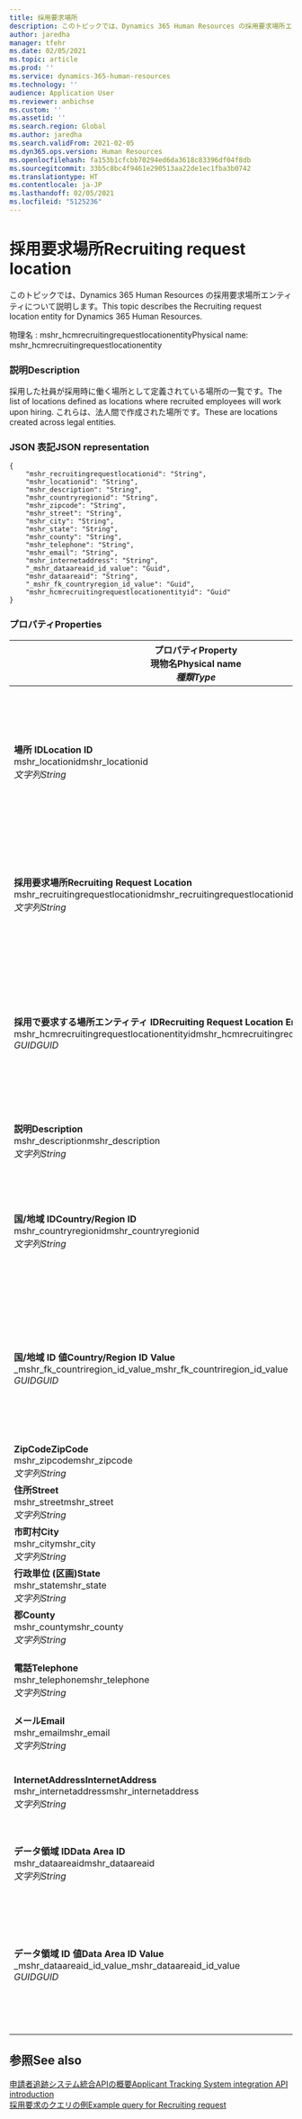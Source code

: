```yaml
---
title: 採用要求場所
description: このトピックでは、Dynamics 365 Human Resources の採用要求場所エンティティについて説明します。
author: jaredha
manager: tfehr
ms.date: 02/05/2021
ms.topic: article
ms.prod: ''
ms.service: dynamics-365-human-resources
ms.technology: ''
audience: Application User
ms.reviewer: anbichse
ms.custom: ''
ms.assetid: ''
ms.search.region: Global
ms.author: jaredha
ms.search.validFrom: 2021-02-05
ms.dyn365.ops.version: Human Resources
ms.openlocfilehash: fa153b1cfcbb70294ed6da3618c83396df04f8db
ms.sourcegitcommit: 33b5c8bc4f9461e290513aa22de1ec1fba3b0742
ms.translationtype: HT
ms.contentlocale: ja-JP
ms.lasthandoff: 02/05/2021
ms.locfileid: "5125236"
---
```

# <a name="recruiting-request-location"></a><span data-ttu-id="e61ec-103">採用要求場所</span><span class="sxs-lookup"><span data-stu-id="e61ec-103">Recruiting request location</span></span>

<span data-ttu-id="e61ec-104">このトピックでは、Dynamics 365 Human Resources の採用要求場所エンティティについて説明します。</span><span class="sxs-lookup"><span data-stu-id="e61ec-104">This topic describes the Recruiting request location entity for Dynamics 365 Human Resources.</span></span>

<span data-ttu-id="e61ec-105">物理名 : mshr_hcmrecruitingrequestlocationentity</span><span class="sxs-lookup"><span data-stu-id="e61ec-105">Physical name: mshr_hcmrecruitingrequestlocationentity</span></span>

### <a name="description"></a><span data-ttu-id="e61ec-106">説明</span><span class="sxs-lookup"><span data-stu-id="e61ec-106">Description</span></span>

<span data-ttu-id="e61ec-107">採用した社員が採用時に働く場所として定義されている場所の一覧です。</span><span class="sxs-lookup"><span data-stu-id="e61ec-107">The list of locations defined as locations where recruited employees will work upon hiring.</span></span> <span data-ttu-id="e61ec-108">これらは、法人間で作成された場所です。</span><span class="sxs-lookup"><span data-stu-id="e61ec-108">These are locations created across legal entities.</span></span>

### <a name="json-representation"></a><span data-ttu-id="e61ec-109">JSON 表記</span><span class="sxs-lookup"><span data-stu-id="e61ec-109">JSON representation</span></span>

```
{
    "mshr_recruitingrequestlocationid": "String",
    "mshr_locationid": "String",
    "mshr_description": "String",
    "mshr_countryregionid": "String",
    "mshr_zipcode": "String",
    "mshr_street": "String",
    "mshr_city": "String",
    "mshr_state": "String",
    "mshr_county": "String",
    "mshr_telephone": "String",
    "mshr_email": "String",
    "mshr_internetaddress": "String",
    "_mshr_dataareaid_id_value": "Guid",
    "mshr_dataareaid": "String",
    "_mshr_fk_countryregion_id_value": "Guid",
    "mshr_hcmrecruitingrequestlocationentityid": "Guid"
}
```

### <a name="properties"></a><span data-ttu-id="e61ec-110">プロパティ</span><span class="sxs-lookup"><span data-stu-id="e61ec-110">Properties</span></span>

| <span data-ttu-id="e61ec-111">プロパティ</span><span class="sxs-lookup"><span data-stu-id="e61ec-111">Property</span></span><br><span data-ttu-id="e61ec-112">**現物名**</span><span class="sxs-lookup"><span data-stu-id="e61ec-112">**Physical name**</span></span><br><span data-ttu-id="e61ec-113">**_種類_**</span><span class="sxs-lookup"><span data-stu-id="e61ec-113">**_Type_**</span></span> | <span data-ttu-id="e61ec-114">使用</span><span class="sxs-lookup"><span data-stu-id="e61ec-114">Use</span></span> | <span data-ttu-id="e61ec-115">説明</span><span class="sxs-lookup"><span data-stu-id="e61ec-115">Description</span></span> |
| --- | --- | --- |
| <span data-ttu-id="e61ec-116">**場所 ID**</span><span class="sxs-lookup"><span data-stu-id="e61ec-116">**Location ID**</span></span><br><span data-ttu-id="e61ec-117">mshr_locationid</span><span class="sxs-lookup"><span data-stu-id="e61ec-117">mshr_locationid</span></span><br><span data-ttu-id="e61ec-118">*文字列*</span><span class="sxs-lookup"><span data-stu-id="e61ec-118">*String*</span></span> | <span data-ttu-id="e61ec-119">1回書き込み</span><span class="sxs-lookup"><span data-stu-id="e61ec-119">Write-once</span></span><br><span data-ttu-id="e61ec-120">必須</span><span class="sxs-lookup"><span data-stu-id="e61ec-120">Required</span></span> | <span data-ttu-id="e61ec-121">システムが生成する、ユーザーが可読な、採用場所の一意識別子です。</span><span class="sxs-lookup"><span data-stu-id="e61ec-121">The system-generated, user-readable identifier for the recruiting location.</span></span> |
| <span data-ttu-id="e61ec-122">**採用要求場所**</span><span class="sxs-lookup"><span data-stu-id="e61ec-122">**Recruiting Request Location**</span></span><br><span data-ttu-id="e61ec-123">mshr_recruitingrequestlocationid</span><span class="sxs-lookup"><span data-stu-id="e61ec-123">mshr_recruitingrequestlocationid</span></span><br><span data-ttu-id="e61ec-124">*文字列*</span><span class="sxs-lookup"><span data-stu-id="e61ec-124">*String*</span></span> | <span data-ttu-id="e61ec-125">1回書き込み</span><span class="sxs-lookup"><span data-stu-id="e61ec-125">Write-once</span></span><br><span data-ttu-id="e61ec-126">必須</span><span class="sxs-lookup"><span data-stu-id="e61ec-126">Required</span></span> | <span data-ttu-id="e61ec-127">ユーザー定義の採用場所の一意識別子です。</span><span class="sxs-lookup"><span data-stu-id="e61ec-127">User-defined unique identifier for the recruiting location.</span></span> |
| <span data-ttu-id="e61ec-128">**採用で要求する場所エンティティ ID**</span><span class="sxs-lookup"><span data-stu-id="e61ec-128">**Recruiting Request Location Entity ID**</span></span><br><span data-ttu-id="e61ec-129">mshr_hcmrecruitingrequestlocationentityid</span><span class="sxs-lookup"><span data-stu-id="e61ec-129">mshr_hcmrecruitingrequestlocationentityid</span></span><br><span data-ttu-id="e61ec-130">*GUID*</span><span class="sxs-lookup"><span data-stu-id="e61ec-130">*GUID*</span></span> | <span data-ttu-id="e61ec-131">読み取り専用</span><span class="sxs-lookup"><span data-stu-id="e61ec-131">Read-only</span></span><br><span data-ttu-id="e61ec-132">必須</span><span class="sxs-lookup"><span data-stu-id="e61ec-132">Required</span></span> | <span data-ttu-id="e61ec-133">システムが生成した、採用で要求する場所レコードの一意識別子です。</span><span class="sxs-lookup"><span data-stu-id="e61ec-133">System-generated unique identifier for the recruiting request location record.</span></span> |
| <span data-ttu-id="e61ec-134">**説明**</span><span class="sxs-lookup"><span data-stu-id="e61ec-134">**Description**</span></span><br><span data-ttu-id="e61ec-135">mshr_description</span><span class="sxs-lookup"><span data-stu-id="e61ec-135">mshr_description</span></span><br><span data-ttu-id="e61ec-136">*文字列*</span><span class="sxs-lookup"><span data-stu-id="e61ec-136">*String*</span></span> | <span data-ttu-id="e61ec-137">読み取り/書き込み</span><span class="sxs-lookup"><span data-stu-id="e61ec-137">Read/write</span></span><br><span data-ttu-id="e61ec-138">必須</span><span class="sxs-lookup"><span data-stu-id="e61ec-138">Required</span></span> | <span data-ttu-id="e61ec-139">場所の説明です。</span><span class="sxs-lookup"><span data-stu-id="e61ec-139">Description of the location.</span></span> |
| <span data-ttu-id="e61ec-140">**国/地域 ID**</span><span class="sxs-lookup"><span data-stu-id="e61ec-140">**Country/Region ID**</span></span><br><span data-ttu-id="e61ec-141">mshr_countryregionid</span><span class="sxs-lookup"><span data-stu-id="e61ec-141">mshr_countryregionid</span></span><br><span data-ttu-id="e61ec-142">*文字列*</span><span class="sxs-lookup"><span data-stu-id="e61ec-142">*String*</span></span> | <span data-ttu-id="e61ec-143">読み取り専用</span><span class="sxs-lookup"><span data-stu-id="e61ec-143">Read-only</span></span><br><span data-ttu-id="e61ec-144">オプション</span><span class="sxs-lookup"><span data-stu-id="e61ec-144">Optional</span></span> | <span data-ttu-id="e61ec-145">候補者が市民権を有する国、または地域を指定します。</span><span class="sxs-lookup"><span data-stu-id="e61ec-145">Specifies the country or region where the candidate has citizenship.</span></span> |
| <span data-ttu-id="e61ec-146">**国/地域 ID 値**</span><span class="sxs-lookup"><span data-stu-id="e61ec-146">**Country/Region ID Value**</span></span><br><span data-ttu-id="e61ec-147">_mshr_fk_countriregion_id_value</span><span class="sxs-lookup"><span data-stu-id="e61ec-147">_mshr_fk_countriregion_id_value</span></span><br><span data-ttu-id="e61ec-148">*GUID*</span><span class="sxs-lookup"><span data-stu-id="e61ec-148">*GUID*</span></span> | <span data-ttu-id="e61ec-149">読み取り専用</span><span class="sxs-lookup"><span data-stu-id="e61ec-149">Read-only</span></span><br><span data-ttu-id="e61ec-150">オプション</span><span class="sxs-lookup"><span data-stu-id="e61ec-150">Optional</span></span><br><span data-ttu-id="e61ec-151">外部キー : mshr_logisticsaddresscountryregionentity の mshr_logisticaddresscountryregionentityid</span><span class="sxs-lookup"><span data-stu-id="e61ec-151">Foreign key: mshr_logisticaddresscountryregionentityid of mshr_logisticsaddresscountryregionentity</span></span> | <span data-ttu-id="e61ec-152">システムが生成する国/地域の住所の一意識別子です。</span><span class="sxs-lookup"><span data-stu-id="e61ec-152">System-generated unique identifier of the country/region of the address.</span></span> |
| <span data-ttu-id="e61ec-153">**ZipCode**</span><span class="sxs-lookup"><span data-stu-id="e61ec-153">**ZipCode**</span></span><br><span data-ttu-id="e61ec-154">mshr_zipcode</span><span class="sxs-lookup"><span data-stu-id="e61ec-154">mshr_zipcode</span></span><br><span data-ttu-id="e61ec-155">*文字列*</span><span class="sxs-lookup"><span data-stu-id="e61ec-155">*String*</span></span> | <span data-ttu-id="e61ec-156">読み取り専用</span><span class="sxs-lookup"><span data-stu-id="e61ec-156">Read-only</span></span><br><span data-ttu-id="e61ec-157">オプション</span><span class="sxs-lookup"><span data-stu-id="e61ec-157">Optional</span></span> | <span data-ttu-id="e61ec-158">郵便番号です。</span><span class="sxs-lookup"><span data-stu-id="e61ec-158">Zip/postal code.</span></span> |
| <span data-ttu-id="e61ec-159">**住所**</span><span class="sxs-lookup"><span data-stu-id="e61ec-159">**Street**</span></span><br><span data-ttu-id="e61ec-160">mshr_street</span><span class="sxs-lookup"><span data-stu-id="e61ec-160">mshr_street</span></span><br><span data-ttu-id="e61ec-161">*文字列*</span><span class="sxs-lookup"><span data-stu-id="e61ec-161">*String*</span></span> | <span data-ttu-id="e61ec-162">読み取り専用</span><span class="sxs-lookup"><span data-stu-id="e61ec-162">Read-only</span></span><br><span data-ttu-id="e61ec-163">オプション</span><span class="sxs-lookup"><span data-stu-id="e61ec-163">Optional</span></span> | <span data-ttu-id="e61ec-164">住所の番地です。</span><span class="sxs-lookup"><span data-stu-id="e61ec-164">Street address.</span></span> |
| <span data-ttu-id="e61ec-165">**市町村**</span><span class="sxs-lookup"><span data-stu-id="e61ec-165">**City**</span></span><br><span data-ttu-id="e61ec-166">mshr_city</span><span class="sxs-lookup"><span data-stu-id="e61ec-166">mshr_city</span></span><br><span data-ttu-id="e61ec-167">*文字列*</span><span class="sxs-lookup"><span data-stu-id="e61ec-167">*String*</span></span> | <span data-ttu-id="e61ec-168">読み取り専用</span><span class="sxs-lookup"><span data-stu-id="e61ec-168">Read-only</span></span><br><span data-ttu-id="e61ec-169">オプション</span><span class="sxs-lookup"><span data-stu-id="e61ec-169">Optional</span></span> | <span data-ttu-id="e61ec-170">市町村です。</span><span class="sxs-lookup"><span data-stu-id="e61ec-170">City.</span></span> |
| <span data-ttu-id="e61ec-171">**行政単位 (区画)**</span><span class="sxs-lookup"><span data-stu-id="e61ec-171">**State**</span></span><br><span data-ttu-id="e61ec-172">mshr_state</span><span class="sxs-lookup"><span data-stu-id="e61ec-172">mshr_state</span></span><br><span data-ttu-id="e61ec-173">*文字列*</span><span class="sxs-lookup"><span data-stu-id="e61ec-173">*String*</span></span> | <span data-ttu-id="e61ec-174">読み取り専用</span><span class="sxs-lookup"><span data-stu-id="e61ec-174">Read-only</span></span><br><span data-ttu-id="e61ec-175">オプション</span><span class="sxs-lookup"><span data-stu-id="e61ec-175">Optional</span></span> | <span data-ttu-id="e61ec-176">都道府県です。</span><span class="sxs-lookup"><span data-stu-id="e61ec-176">State or province.</span></span> |
| <span data-ttu-id="e61ec-177">**郡**</span><span class="sxs-lookup"><span data-stu-id="e61ec-177">**County**</span></span><br><span data-ttu-id="e61ec-178">mshr_county</span><span class="sxs-lookup"><span data-stu-id="e61ec-178">mshr_county</span></span><br><span data-ttu-id="e61ec-179">*文字列*</span><span class="sxs-lookup"><span data-stu-id="e61ec-179">*String*</span></span> | <span data-ttu-id="e61ec-180">読み取り専用</span><span class="sxs-lookup"><span data-stu-id="e61ec-180">Read-only</span></span><br><span data-ttu-id="e61ec-181">オプション</span><span class="sxs-lookup"><span data-stu-id="e61ec-181">Optional</span></span> | <span data-ttu-id="e61ec-182">郡です。</span><span class="sxs-lookup"><span data-stu-id="e61ec-182">County.</span></span> |
| <span data-ttu-id="e61ec-183">**電話**</span><span class="sxs-lookup"><span data-stu-id="e61ec-183">**Telephone**</span></span><br><span data-ttu-id="e61ec-184">mshr_telephone</span><span class="sxs-lookup"><span data-stu-id="e61ec-184">mshr_telephone</span></span><br><span data-ttu-id="e61ec-185">*文字列*</span><span class="sxs-lookup"><span data-stu-id="e61ec-185">*String*</span></span> | <span data-ttu-id="e61ec-186">読み取り/書き込み</span><span class="sxs-lookup"><span data-stu-id="e61ec-186">Read/write</span></span><br><span data-ttu-id="e61ec-187">オプション</span><span class="sxs-lookup"><span data-stu-id="e61ec-187">Optional</span></span> | <span data-ttu-id="e61ec-188">当該場所の電話番号です。</span><span class="sxs-lookup"><span data-stu-id="e61ec-188">Telephone number for the location.</span></span> |
| <span data-ttu-id="e61ec-189">**メール**</span><span class="sxs-lookup"><span data-stu-id="e61ec-189">**Email**</span></span><br><span data-ttu-id="e61ec-190">mshr_email</span><span class="sxs-lookup"><span data-stu-id="e61ec-190">mshr_email</span></span><br><span data-ttu-id="e61ec-191">*文字列*</span><span class="sxs-lookup"><span data-stu-id="e61ec-191">*String*</span></span> | <span data-ttu-id="e61ec-192">読み取り/書き込み</span><span class="sxs-lookup"><span data-stu-id="e61ec-192">Read/write</span></span><br><span data-ttu-id="e61ec-193">オプション</span><span class="sxs-lookup"><span data-stu-id="e61ec-193">Optional</span></span> | <span data-ttu-id="e61ec-194">メール アドレスです。</span><span class="sxs-lookup"><span data-stu-id="e61ec-194">Email address.</span></span> |
| <span data-ttu-id="e61ec-195">**InternetAddress**</span><span class="sxs-lookup"><span data-stu-id="e61ec-195">**InternetAddress**</span></span><br><span data-ttu-id="e61ec-196">mshr_internetaddress</span><span class="sxs-lookup"><span data-stu-id="e61ec-196">mshr_internetaddress</span></span><br><span data-ttu-id="e61ec-197">*文字列*</span><span class="sxs-lookup"><span data-stu-id="e61ec-197">*String*</span></span> | <span data-ttu-id="e61ec-198">読み取り/書き込み</span><span class="sxs-lookup"><span data-stu-id="e61ec-198">Read/write</span></span><br><span data-ttu-id="e61ec-199">オプション</span><span class="sxs-lookup"><span data-stu-id="e61ec-199">Optional</span></span> | <span data-ttu-id="e61ec-200">当該場所の Web サイトの URL です。</span><span class="sxs-lookup"><span data-stu-id="e61ec-200">URL for the location website.</span></span> |
| <span data-ttu-id="e61ec-201">**データ領域 ID**</span><span class="sxs-lookup"><span data-stu-id="e61ec-201">**Data Area ID**</span></span><br><span data-ttu-id="e61ec-202">mshr_dataareaid</span><span class="sxs-lookup"><span data-stu-id="e61ec-202">mshr_dataareaid</span></span><br><span data-ttu-id="e61ec-203">*文字列*</span><span class="sxs-lookup"><span data-stu-id="e61ec-203">*String*</span></span> | <span data-ttu-id="e61ec-204">読み取り/書き込み</span><span class="sxs-lookup"><span data-stu-id="e61ec-204">Read/write</span></span><br><span data-ttu-id="e61ec-205">オプション</span><span class="sxs-lookup"><span data-stu-id="e61ec-205">Optional</span></span> | <span data-ttu-id="e61ec-206">法人 (会社) を指定します。</span><span class="sxs-lookup"><span data-stu-id="e61ec-206">Specifies the legal entity (company).</span></span> |
| <span data-ttu-id="e61ec-207">**データ領域 ID 値**</span><span class="sxs-lookup"><span data-stu-id="e61ec-207">**Data Area ID Value**</span></span><br><span data-ttu-id="e61ec-208">_mshr_dataareaid_id_value</span><span class="sxs-lookup"><span data-stu-id="e61ec-208">_mshr_dataareaid_id_value</span></span><br><span data-ttu-id="e61ec-209">*GUID*</span><span class="sxs-lookup"><span data-stu-id="e61ec-209">*GUID*</span></span> | <span data-ttu-id="e61ec-210">読み取り専用</span><span class="sxs-lookup"><span data-stu-id="e61ec-210">Read-only</span></span><br><span data-ttu-id="e61ec-211">オプション</span><span class="sxs-lookup"><span data-stu-id="e61ec-211">Optional</span></span><br><span data-ttu-id="e61ec-212">外部キー : cdm_companyid of cdm_company エンティティ</span><span class="sxs-lookup"><span data-stu-id="e61ec-212">Foreign key: cdm_companyid of cdm_company entity</span></span> | <span data-ttu-id="e61ec-213">システムが生成する、法人 (会社) を識別する GUID 値です。</span><span class="sxs-lookup"><span data-stu-id="e61ec-213">System-generated GUID value identifying the legal entity (company).</span></span> |

## <a name="see-also"></a><span data-ttu-id="e61ec-214">参照</span><span class="sxs-lookup"><span data-stu-id="e61ec-214">See also</span></span>

[<span data-ttu-id="e61ec-215">申請者追跡システム統合APIの概要</span><span class="sxs-lookup"><span data-stu-id="e61ec-215">Applicant Tracking System integration API introduction</span></span>](hr-admin-integration-ats-api-introduction.md)<br>
[<span data-ttu-id="e61ec-216">採用要求のクエリの例</span><span class="sxs-lookup"><span data-stu-id="e61ec-216">Example query for Recruiting request</span></span>](hr-admin-integration-ats-api-recruiting-request-example-query.md)

